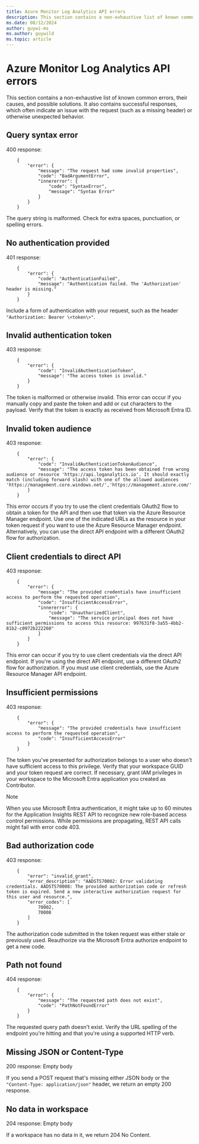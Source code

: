 ```yaml
---
title: Azure Monitor Log Analytics API errors
description: This section contains a non-exhaustive list of known common errors that can occur in the Azure Monitor Log Analytics API, their causes, and possible solutions.
ms.date: 08/12/2024
author: guywi-ms
ms.author: guywild
ms.topic: article
---
```

# Azure Monitor Log Analytics API errors

This section contains a non-exhaustive list of known common errors, their causes, and possible solutions. It also contains successful responses, which often indicate an issue with the request (such as a missing header) or otherwise unexpected behavior.

## Query syntax error

400 response:

```
    {
        "error": {
            "message": "The request had some invalid properties",
            "code": "BadArgumentError",
            "innererror": {
                "code": "SyntaxError",
                "message": "Syntax Error"
            }
        }
    }
```

The query string is malformed. Check for extra spaces, punctuation, or spelling errors.

## No authentication provided

401 response:

```
    {
        "error": {
            "code": "AuthenticationFailed",
            "message": "Authentication failed. The 'Authorization' header is missing."
        }
    }
```

Include a form of authentication with your request, such as the header `"Authorization: Bearer \<token\>"`.

## Invalid authentication token

403 response:

```
    {
        "error": {
            "code": "InvalidAuthenticationToken",
            "message": "The access token is invalid."
        }
    }
```

The token is malformed or otherwise invalid. This error can occur if you manually copy and paste the token and add or cut characters to the payload. Verify that the token is exactly as received from Microsoft Entra ID.

## Invalid token audience

403 response:

```
    {
        "error": {
            "code": "InvalidAuthenticationTokenAudience",
            "message": "The access token has been obtained from wrong audience or resource 'https://api.loganalytics.io'. It should exactly match (including forward slash) with one of the allowed audiences 'https://management.core.windows.net/','https://management.azure.com/'."
        }
    }
```

This error occurs if you try to use the client credentials OAuth2 flow to obtain a token for the API and then use that token via the Azure Resource Manager endpoint. Use one of the indicated URLs as the resource in your token request if you want to use the Azure Resource Manager endpoint. Alternatively, you can use the direct API endpoint with a different OAuth2 flow for authorization.

## Client credentials to direct API

403 response:

```
    {
        "error": {
            "message": "The provided credentials have insufficient access to perform the requested operation",
            "code": "InsufficientAccessError",
            "innererror": {
                "code": "UnauthorizedClient",
                "message": "The service principal does not have sufficient permissions to access this resource: 997631f8-3a55-4bb2-81b2-c0972b222260"
            }
        }
    }
```

This error can occur if you try to use client credentials via the direct API endpoint. If you're using the direct API endpoint, use a different OAuth2 flow for authorization. If you must use client credentials, use the Azure Resource Manager API endpoint.

## Insufficient permissions

403 response:

```
    {
        "error": {
            "message": "The provided credentials have insufficient access to perform the requested operation",
            "code": "InsufficientAccessError"
        }
    }
```

The token you've presented for authorization belongs to a user who doesn't have sufficient access to this privilege. Verify that your workspace GUID and your token request are correct. If necessary, grant IAM privileges in your workspace to the Microsoft Entra application you created as Contributor.

> [!NOTE]
> When you use Microsoft Entra authentication, it might take up to 60 minutes for the Application Insights REST API to recognize new role-based access control permissions. While permissions are propagating, REST API calls might fail with error code 403.

## Bad authorization code

403 response:

```
    {
        "error": "invalid_grant",
        "error_description": "AADSTS70002: Error validating credentials. AADSTS70008: The provided authorization code or refresh token is expired. Send a new interactive authorization request for this user and resource.",
        "error_codes": [
            70002,
            70008
        ]
    }
```

The authorization code submitted in the token request was either stale or previously used. Reauthorize via the Microsoft Entra authorize endpoint to get a new code.

## Path not found

404 response:

```
    {
        "error": {
            "message": "The requested path does not exist",
            "code": "PathNotFoundError"
        }
    }
```

The requested query path doesn't exist. Verify the URL spelling of the endpoint you're hitting and that you're using a supported HTTP verb.

## Missing JSON or Content-Type

200 response: Empty body

If you send a POST request that's missing either JSON body or the `"Content-Type: application/json"` header, we return an empty 200 response.

## No data in workspace

204 response: Empty body

If a workspace has no data in it, we return 204 No Content.
